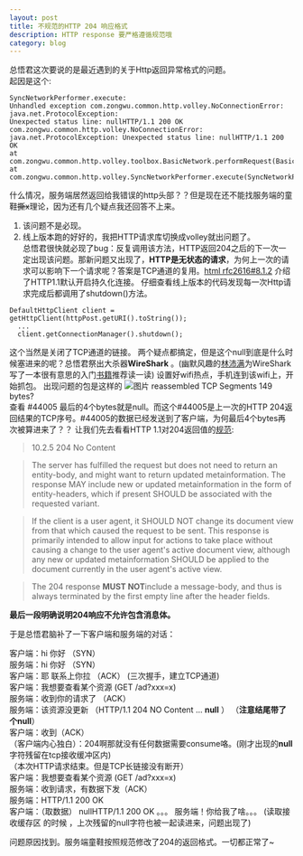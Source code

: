 ```yaml
---
layout: post
title: 不规范的HTTP 204 响应格式
description: HTTP response 要严格遵循规范哦
category: blog
---
```



总悟君这次要说的是最近遇到的关于Http返回异常格式的问题。<br>
起因是这个:


```
SyncNetworkPerformer.execute: 
Unhandled exception com.zongwu.common.http.volley.NoConnectionError: java.net.ProtocolException: 
Unexpected status line: nullHTTP/1.1 200 OK   
com.zongwu.common.http.volley.NoConnectionError: java.net.ProtocolException: Unexpected status line: nullHTTP/1.1 200 OK           
at com.zongwu.common.http.volley.toolbox.BasicNetwork.performRequest(BasicNetwork.java:163)  
at com.zongwu.common.http.volley.SyncNetworkPerformer.execute(SyncNetworkPerformer.java:64)
```
什么情况，服务端居然返回给我错误的http头部？？但是现在还不能找服务端的童鞋~~撕x~~理论，因为还有几个疑点我还回答不上来。				
1. 该问题不是必现。					
2. 线上版本跑的好好的，我把HTTP请求库切换成volley就出问题了。				
总悟君很快就必现了bug：反复调用该方法，HTTP返回204之后的下一次一定出现该问题。那新问题又出现了，**HTTP是无状态的请求**，为何上一次的请求可以影响下一个请求呢？答案是TCP通道的复用。[html rfc2616#8.1.2](http://tools.ietf.org/html/rfc2616#section-8.1.2) 介绍了HTTP1.1默认开启持久化连接。
仔细查看线上版本的代码发现每一次Http请求完成后都调用了shutdown()方法。

```
DefaultHttpClient client = getHttpClient(httpPost.getURI().toString());
  ...
  client.getConnectionManager().shutdown();
```
这个当然是关闭了TCP通道的链接。
两个疑点都搞定，但是这个null到底是什么时候塞进来的呢？总悟君祭出大杀器**WireShark** 。(幽默风趣的[林沛满](http://weibo.com/linpeiman)为WireShark写了一本很有意思的入门[书籍](https://book.douban.com/subject/26268767)推荐读一读)
设置好wifi热点，手机连到该wifi上，开始抓包。
出现问题的包是这样的
![图片](http://7xn3gz.com1.z0.glb.clouddn.com/204-response-with-null.png)
reassembled TCP Segments 149 bytes?		
查看 \#44005 最后的4个bytes就是null。而这个\#44005是上一次的HTTP 204返回结果的TCP序号。\#44005的数据已经发送到了客户端，为何最后4个bytes再次被算进来了？？
让我们先去看看HTTP 1.1对204返回值的[规范](http://www.w3.org/Protocols/rfc2616/rfc2616-sec10.html):		

>10.2.5 204 No Content

>The server has fulfilled the request but does not need to return an entity-body, and might want to return updated metainformation. The response MAY include new or updated metainformation in the form of entity-headers, which if present SHOULD be associated with the requested variant.

>If the client is a user agent, it SHOULD NOT change its document view from that which caused the request to be sent. This response is primarily intended to allow input for actions to take place without causing a change to the user agent's active document view, although any new or updated metainformation SHOULD be applied to the document currently in the user agent's active view.

>The 204 response **MUST NOT**include a message-body, and thus is always terminated by the first empty line after the header fields.				


**最后一段明确说明204响应不允许包含消息体。**

于是总悟君脑补了一下客户端和服务端的对话：

			
客户端：hi 你好 （SYN）			
服务端：hi 你好	（SYN）	
客户端：耶 联系上你拉	（ACK）
(三次握手，建立TCP通道)		
客户端：我想要查看某个资源 (GET /ad?xxx=x)		
服务端：收到你的请求了 （ACK）		
服务端：该资源没更新 
	（HTTP/1.1 204 NO Content  ... **null** ）	（**注意结尾带了个null**）	
客户端：收到（ACK）		
（客户端内心独白）：204啊那就没有任何数据需要consume咯。(刚才出现的**null**字符残留在tcp接收缓冲区内)		
（本次HTTP请求结束。但是TCP长链接没有断开）		
客户端：我想要查看某个资源 (GET /ad?xxx=x)			
服务端：收到请求，有数据下发（ACK）		
服务端：HTTP/1.1 200 OK		
客户端：（取数据） nullHTTP/1.1 200 OK 。。。 服务端！你给我了啥。。。 (读取接收缓存区 的时候 ，上次残留的null字符也被一起读进来，问题出现了)



问题原因找到。服务端童鞋按照规范修改了204的返回格式。一切都正常了~










